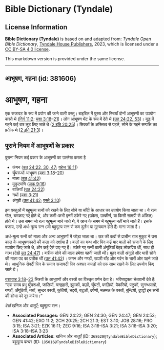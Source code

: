 # Bible Dictionary (Tyndale)

## License Information

**Bible Dictionary (Tyndale)** is based on and adapted from: _Tyndale Open Bible Dictionary_, [Tyndale House Publishers](https://tyndaleopenresources.com/), 2023, which is licensed under a [CC BY-SA 4.0 license](https://creativecommons.org/licenses/by-sa/4.0/legalcode.en).

This markdown version is provided under the same license.



--------------------------------

## आभूषण, गहना (id: 381606)

आभूषण, गहना
===========

एक सजावट के रूप में प्रयोग की जाने वाली वस्तु। बाइबिल में पुरुष और स्त्रियाँ दोनों आभूषणों का उपयोग करते थे ([निर्ग 11:2](https://ref.ly/Exod11:2); [यशा 3:18](https://ref.ly/Isa3:18-Isa3:21)–[21](https://ref.ly/Isa3:18-Isa3:21))। लोग आभूषण भेंट के रूप में देते थे ([उत् 24:22, 53](https://ref.ly/Gen24:22,Gen24:53))। युद्ध में गहने कई बार लूट लिए जाते थे ([2 इति 20:25](https://ref.ly/2Chr20:25))। सिक्कों के अस्तित्व से पहले, सोने के गहने सम्पत्ति का प्रतीक थे ([2 इति 21:3](https://ref.ly/2Chr21:3))।

पुराने नियम में आभूषणों के प्रकार
---------------------------------

पुराना नियम कई प्रकार के आभूषणों का उल्लेख करता है

* कंगन ([उत् 24:22, 30, 47](https://ref.ly/Gen24:22,Gen24:30,Gen24:47); [यहेज 16:11](https://ref.ly/Ezek16:11))
* घुँघरूओं आभूषण ([यशा 3:18](https://ref.ly/Isa3:18-Isa3:20)–[20](https://ref.ly/Isa3:18-Isa3:20))
* माला ([उत् 41:42](https://ref.ly/Gen41:42))
* मुकुटमणि ([जक 9:16](https://ref.ly/Zech9:16))
* बालियाँ ([उत् 24:22](https://ref.ly/Gen24:22))
* नथों ([यशा 3:21](https://ref.ly/Isa3:21))
* अंगूठी ([उत् 41:42](https://ref.ly/Gen41:42); [एस्ते 3:10](https://ref.ly/Esth3:10))

इन वस्तुओं में बहुमूल्य रत्नों को रखने के लिए सोने या चाँदी के आधार का उपयोग किया जाता था। ये रत्न गोल, चमकाए गए होते थे, और कभी\-कभी इनमें उकेरे गए (उकेरा, उत्कीर्ण, या किसी सामग्री से अंकित) होते थे। उस समय जो रत्न बहुमूल्य माने जाते थे, वे आज के समय में बहुमूल्य नहीं माने जाते हैं। इसके बजाय, उन्हें अर्ध\-मूल्य रत्न (जो बहुमूल्य रत्न से कम दुर्लभ या मूल्यवान होते हैं) माना जाता है।

अर्ध\-मूल्य रत्नों को माला और अन्य आभूषणों में जोड़ा जाता था। ऊर की कब्रों से प्राचीन राज मुकुट ने उस काल के आभूषणकारों की कला को दर्शाया है। बालों का बन्ध और पिन कई बार बालों को सजाने के लिए उपयोग किए जाते थे, और कई ऐसे पाए गए हैं। उकेरे गए रत्नों वाली अंगूठियाँ बेहद लोकप्रिय थीं, साथ ही नत्थ (देखें [उत् 24:47](https://ref.ly/Gen24:47))। बारीक सोने की माला हमेशा पहनी जाती थीं। मुहर वाली अंगूठी और भारी सोने की माला पद का प्रतीक थीं ([उत् 41:42](https://ref.ly/Gen41:42))। कंगन और गण्डों, ऊपरी बाँह और गर्दन के चारों ओर पहने जाते थे। आधुनिक सेफ्टी पिन के समान सजावटी पिन अक्सर कपड़ों को एक साथ रखने के लिए उपयोग किए जाते थे।

[यशायाह 3:18](https://ref.ly/Isa3:18-Isa3:23)–[23](https://ref.ly/Isa3:18-Isa3:23) स्त्रियों के आभूषणों और वस्त्रों का विस्तृत वर्णन देता है। भविष्यद्वक्ता चेतावनी देते हैं: “उस समय प्रभु घुँघरूओं, जालियों, चन्द्रहारों, झुमकों, कड़ों, घूँघटों, पगड़ियों, पैकरियों, पटुकों, सुगन्धपात्रों, गण्डों, अँगूठियों, नथों, सुन्दर वस्त्रों, कुर्तियों, चद्दरों, बटुओं, दर्पणों, मलमल के वस्त्रों, बुन्दियों, दुपट्टों इन सभी की शोभा को दूर करेगा।”

*देखें* खनिज और धातुएँ; बहुमूल्य रत्न।

* **Associated Passages:** GEN 24:22; GEN 24:30; GEN 24:47; GEN 24:53; GEN 41:42; EXO 11:2; 2CH 20:25; 2CH 21:3; EST 3:10; JOB 28:16; PRO 3:15; ISA 3:21; EZK 16:11; ZEC 9:16; ISA 3:18–ISA 3:21; ISA 3:18–ISA 3:20; ISA 3:18–ISA 3:23
* **Associated Articles:** खनिज और धातुएँ (ID: `368620@TyndaleBibleDictionary`); बहुमूल्य पत्थर (ID: `185016@TyndaleBibleDictionary`)

